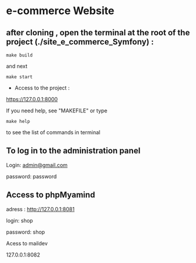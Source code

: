 #  e-commerce Website

## after cloning , open the terminal at the root of the project (./site_e_commerce_Symfony) : 

``` 
make build
``` 
and next 

``` 
make start
``` 
* Access to the project : 

https://127.0.0.1:8000

If you need help, see "MAKEFILE" or type

``` 
make help
``` 
to see the list of commands in terminal 


## To log in to the administration panel

Login: admin@gmail.com 

password: password


## Access to phpMyamind

adress : http://127.0.0.1:8081

login: shop

password: shop 

Acess to maildev 

127.0.0.1:8082